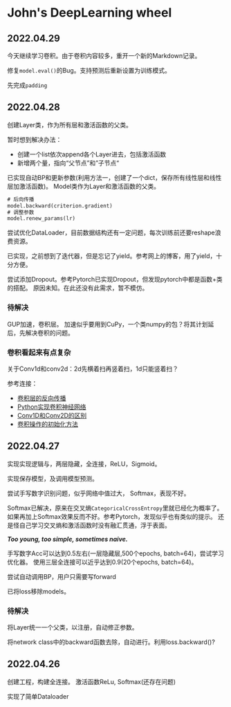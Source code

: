 # John's DeepLearning wheel

## 2022.04.29
今天继续学习卷积。由于卷积内容较多，重开一个新的Markdown记录。

修复`model.eval()`的Bug。支持预测后重新设置为训练模式。

先完成`padding`


## 2022.04.28
创建Layer类，作为所有层和激活函数的父类。

暂时想到解决办法：
- 创建一个list依次append各个Layer进去，包括激活函数
- 新增两个量，指向“父节点”和”子节点“

已实现自动BP和更新参数(利用方法一，创建了一个dict，保存所有线性层和线性层加激活函数)。
Model类作为Layer和激活函数的父类。
```txt
# 后向传播
model.backward(criterion.gradient)
# 调整参数
model.renew_params(lr)
```

尝试优化DataLoader，目前数据结构还有一定问题，每次训练前还要reshape浪费资源。

已实现，之前想到了迭代器，但是忘记了yield。参考网上的博客，用了yield，十分方便。

尝试添加Dropout。参考Pytorch已实现Dropout，但发现pytorch中都是函数+类的搭配。
原因未知。在此还没有此需求，暂不模仿。

### 待解决
GUP加速，卷积层。
加速似乎要用到CuPy，一个类numpy的包？将其计划延后，先解决卷积的问题。

### 卷积看起来有点复杂
关于Conv1d和conv2d：2d先横着扫再竖着扫，1d只能竖着扫？

参考连接：
- [卷积层的反向传播](https://blog.csdn.net/weixin_37721058/article/details/102327691)
- [Python实现卷积神经网络](https://blog.csdn.net/weixin_37251044/article/details/81349287)
- [Conv1D和Conv2D的区别](https://zhuanlan.zhihu.com/p/156825903)
- [卷积操作的初始化方法](https://blog.csdn.net/weixin_44503976/article/details/117284487)

## 2022.04.27
实现实现逻辑与，两层隐藏，全连接，ReLU，Sigmoid。

实现保存模型，及调用模型预测。

尝试手写数字识别问题，似乎网络中值过大，
Softmax，表现不好。

Softmax已解决，原来在交叉熵`CategoricalCrossEntropy`里就已经化为概率了。
如果再加上Softmax效果反而不好。参考Pytorch，发现似乎也有类似的提示。
还是怪自己学习交叉熵和激活函数时没有融汇贯通，浮于表面。

***Too young, too simple, sometimes naive.***

手写数字Acc可以达到0.5左右(一层隐藏层,500个epochs, batch=64)，尝试学习优化器。
使用三层全连接可以近乎达到0.9(20个epochs, batch=64)。

尝试自动调用BP，用户只需要写forward

已将loss移除models。

### 待解决
将Layer统一一个父类，以注册，自动修正参数。

将network class中的backward函数去除，自动进行。利用loss.backward()?

## 2022.04.26
创建工程，构建全连接。
激活函数ReLu, Softmax(还存在问题)

实现了简单Dataloader